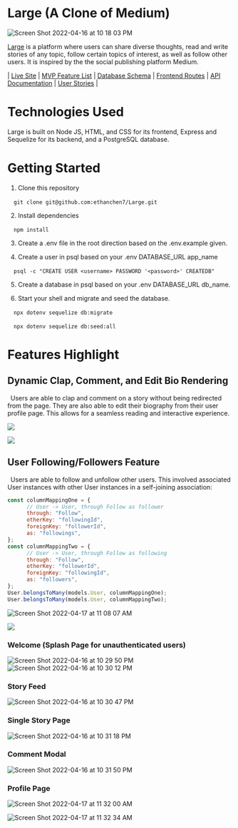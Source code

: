 # Large (A Clone of Medium)

![Screen Shot 2022-04-16 at 10 18 03 PM](https://user-images.githubusercontent.com/60331384/163701522-dad8fa9a-57e5-43c5-9464-0cac67d31a89.png)

[Large](https://large-medium-clone.herokuapp.com/) is a platform where users can share diverse thoughts, read and write stories of any topic, follow certain topics of interest, as well as follow other users. It is inspired by the the social publishing platform Medium.

| [Live Site](https://large-medium-clone.herokuapp.com/) | [MVP Feature List](https://github.com/ethanchen7/Large/wiki/Features-List) | [Database Schema](https://github.com/ethanchen7/Large/wiki/Database-Schema) | [Frontend Routes](https://github.com/ethanchen7/Large/wiki/Front-End-Routes) | [API Documentation](https://github.com/ethanchen7/Large/wiki/API-Documentation) | [User Stories](https://github.com/ethanchen7/Large/wiki/User-Stories) |

# Technologies Used

Large is built on Node JS, HTML, and CSS for its frontend, Express and Sequelize for its backend, and a PostgreSQL database.

# Getting Started

1. Clone this repository <br />

&ensp;&ensp;`git clone git@github.com:ethanchen7/Large.git`

2. Install dependencies  <br />

&ensp;&ensp;`npm install`

3. Create a .env file in the root direction based on the .env.example given.  <br />

4. Create a user in psql based on your .env DATABASE_URL app_name   <br />

&ensp;&ensp;`psql -c "CREATE USER <username> PASSWORD '<password>' CREATEDB"`

5. Create a database in psql based on your .env DATABASE_URL db_name.  <br />

6. Start your shell and migrate and seed the database.   <br />

&ensp;&ensp;`npx dotenv sequelize db:migrate`   <br />

&ensp;&ensp;`npx dotenv sequelize db:seed:all`

# Features Highlight

## Dynamic Clap, Comment, and Edit Bio Rendering
&ensp;Users are able to clap and comment on a story without being redirected from the page. They are also able to edit their biography from their user profile page. This allows for a seamless reading and interactive experience.

![](https://media.giphy.com/media/ndjICdYqwbQ7WnkJNx/giphy.gif)

![](https://media.giphy.com/media/lk0fwNXiWWgw1DFcfm/giphy.gif)

## User Following/Followers Feature
&ensp;Users are able to follow and unfollow other users. This involved associated User instances with other User instances in a self-joining association: 

```js
const columnMappingOne = {
      // User -> User, through Follow as follower
      through: "Follow",
      otherKey: "followingId",
      foreignKey: "followerId",
      as: "followings",
};
const columnMappingTwo = {
      // User -> User, through Follow as following
      through: "Follow",
      otherKey: "followerId",
      foreignKey: "followingId",
      as: "followers",
};
User.belongsToMany(models.User, columnMappingOne);
User.belongsToMany(models.User, columnMappingTwo);
```
![Screen Shot 2022-04-17 at 11 08 07 AM](https://user-images.githubusercontent.com/60331384/163726974-46a20af7-5205-4b5e-b538-96a28f4d52a7.png)

![](https://media.giphy.com/media/TvQ1xdtxd2xEdO5vL4/giphy.gif)

### Welcome (Splash Page for unauthenticated users) <br />

![Screen Shot 2022-04-16 at 10 29 50 PM](https://user-images.githubusercontent.com/60331384/163701872-a00527e8-cd50-4c1b-8af9-0940f8c8ddcf.png)
![Screen Shot 2022-04-16 at 10 30 12 PM](https://user-images.githubusercontent.com/60331384/163701882-3dbc1bf0-9629-4232-8744-e648ab45c4ab.png)

### Story Feed <br />

![Screen Shot 2022-04-16 at 10 30 47 PM](https://user-images.githubusercontent.com/60331384/163701887-50a58ca4-e3e1-46f0-9614-6f3b0676b115.png)

### Single Story Page <br />

![Screen Shot 2022-04-16 at 10 31 18 PM](https://user-images.githubusercontent.com/60331384/163701899-49d95cf1-9a57-4f1f-a2cd-14a22bed70bb.png)

### Comment Modal <br />

![Screen Shot 2022-04-16 at 10 31 50 PM](https://user-images.githubusercontent.com/60331384/163701913-07983341-1235-480e-8185-d8ab3aa09816.png)

### Profile Page <br />

![Screen Shot 2022-04-17 at 11 32 00 AM](https://user-images.githubusercontent.com/60331384/163727770-e76b8337-c252-470c-a74a-7a77fc77d12b.png)

![Screen Shot 2022-04-17 at 11 32 34 AM](https://user-images.githubusercontent.com/60331384/163727790-b8196cd1-0d91-4130-805a-6be502fa7455.png)

